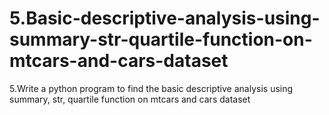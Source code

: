 # 5.Basic-descriptive-analysis-using-summary-str-quartile-function-on-mtcars-and-cars-dataset
5.Write a python program to find the basic descriptive analysis using summary, str, quartile function on mtcars and cars dataset
